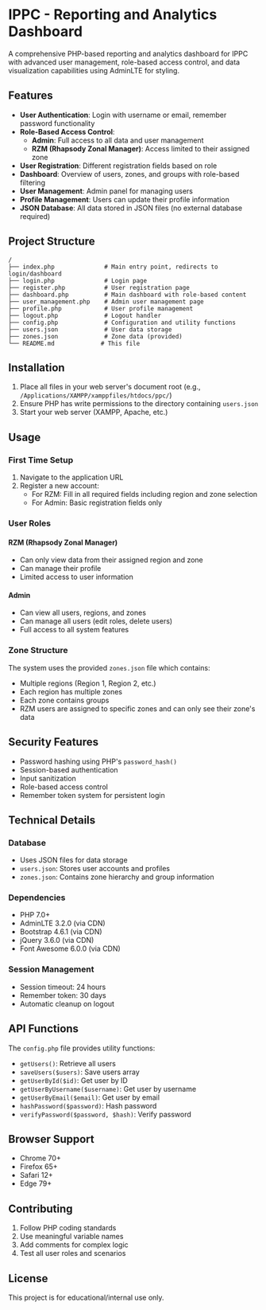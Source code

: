 # IPPC - Reporting and Analytics Dashboard

A comprehensive PHP-based reporting and analytics dashboard for IPPC with advanced user management, role-based access control, and data visualization capabilities using AdminLTE for styling.

## Features

- **User Authentication**: Login with username or email, remember password functionality
- **Role-Based Access Control**:
  - **Admin**: Full access to all data and user management
  - **RZM (Rhapsody Zonal Manager)**: Access limited to their assigned zone
- **User Registration**: Different registration fields based on role
- **Dashboard**: Overview of users, zones, and groups with role-based filtering
- **User Management**: Admin panel for managing users
- **Profile Management**: Users can update their profile information
- **JSON Database**: All data stored in JSON files (no external database required)

## Project Structure

```
/
├── index.php              # Main entry point, redirects to login/dashboard
├── login.php              # Login page
├── register.php           # User registration page
├── dashboard.php          # Main dashboard with role-based content
├── user_management.php    # Admin user management page
├── profile.php            # User profile management
├── logout.php             # Logout handler
├── config.php             # Configuration and utility functions
├── users.json             # User data storage
├── zones.json             # Zone data (provided)
└── README.md             # This file
```

## Installation

1. Place all files in your web server's document root (e.g., `/Applications/XAMPP/xamppfiles/htdocs/ppc/`)
2. Ensure PHP has write permissions to the directory containing `users.json`
3. Start your web server (XAMPP, Apache, etc.)

## Usage

### First Time Setup

1. Navigate to the application URL
2. Register a new account:
   - For RZM: Fill in all required fields including region and zone selection
   - For Admin: Basic registration fields only

### User Roles

#### RZM (Rhapsody Zonal Manager)
- Can only view data from their assigned region and zone
- Can manage their profile
- Limited access to user information

#### Admin
- Can view all users, regions, and zones
- Can manage all users (edit roles, delete users)
- Full access to all system features

### Zone Structure

The system uses the provided `zones.json` file which contains:
- Multiple regions (Region 1, Region 2, etc.)
- Each region has multiple zones
- Each zone contains groups
- RZM users are assigned to specific zones and can only see their zone's data

## Security Features

- Password hashing using PHP's `password_hash()`
- Session-based authentication
- Input sanitization
- Role-based access control
- Remember token system for persistent login

## Technical Details

### Database
- Uses JSON files for data storage
- `users.json`: Stores user accounts and profiles
- `zones.json`: Contains zone hierarchy and group information

### Dependencies
- PHP 7.0+
- AdminLTE 3.2.0 (via CDN)
- Bootstrap 4.6.1 (via CDN)
- jQuery 3.6.0 (via CDN)
- Font Awesome 6.0.0 (via CDN)

### Session Management
- Session timeout: 24 hours
- Remember token: 30 days
- Automatic cleanup on logout

## API Functions

The `config.php` file provides utility functions:
- `getUsers()`: Retrieve all users
- `saveUsers($users)`: Save users array
- `getUserById($id)`: Get user by ID
- `getUserByUsername($username)`: Get user by username
- `getUserByEmail($email)`: Get user by email
- `hashPassword($password)`: Hash password
- `verifyPassword($password, $hash)`: Verify password

## Browser Support

- Chrome 70+
- Firefox 65+
- Safari 12+
- Edge 79+

## Contributing

1. Follow PHP coding standards
2. Use meaningful variable names
3. Add comments for complex logic
4. Test all user roles and scenarios

## License

This project is for educational/internal use only.
